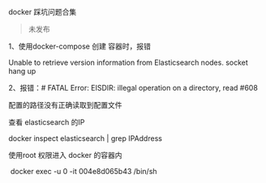 docker 踩坑问题合集

> 未发布

1、使用docker-compose 创建 容器时，报错

Unable to retrieve version information from Elasticsearch nodes. socket hang up

2、报错：# FATAL Error: EISDIR: illegal operation on a directory, read #608

配置的路径没有正确读取到配置文件



查看 elasticsearch 的IP

docker inspect elasticsearch | grep IPAddress



使用root 权限进入 docker 的容器内

 docker exec -u 0 -it 004e8d065b43 /bin/sh

